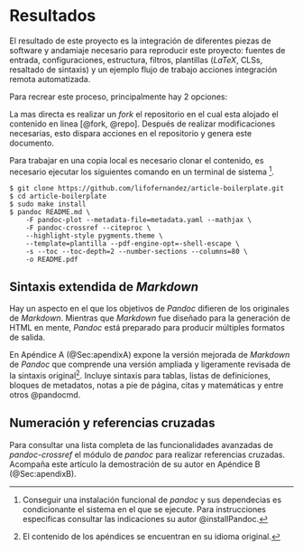 
# Resultados

El resultado de este proyecto es la integración de diferentes piezas de
software y andamiaje necesario para reproducir este proyecto: fuentes de
entrada, configuraciones, estructura, filtros, plantillas (_LaTeX_, CLSs,
resaltado de sintaxis) y un ejemplo flujo de trabajo acciones integración
remota automatizada.

<!--
Notación matemática, gestión de referencias, citas y generación de gráficos.
Entre otras configuraciones generales involucradas en el proceso, la
profundidad la tabla de contenidos.  y archivo de entrada y de salida.
-->

Para recrear este proceso, principalmente hay 2 opciones:

La mas directa es realizar un _fork_ el repositorio en el cual esta alojado el
contenido en linea [@fork, @repo]. Después de realizar modificaciones necesarias,
esto dispara acciones en el repositorio y genera este documento.

Para trabajar en una copia local es necesario clonar el contenido,
es necesario ejecutar los siguientes comando en un terminal de sistema [^1].

```console
$ git clone https://github.com/lifofernandez/article-boilerplate.git
$ cd article-boilerplate
$ sudo make install
$ pandoc README.md \
    -F pandoc-plot --metadata-file=metadata.yaml --mathjax \
    -F pandoc-crossref --citeproc \
    --highlight-style pygments.theme \
    --template=plantilla --pdf-engine-opt=-shell-escape \
    -s --toc --toc-depth=2 --number-sections --columns=80 \
    -o README.pdf
```

[^1]: Conseguir una instalación funcional de _pandoc_ y sus dependecias es
condicionante el sistema en el que se ejecute. Para instrucciones especificas
consultar las indicaciones su autor @installPandoc.

## Sintaxis extendida de _Markdown_

Hay un aspecto en el que los objetivos de _Pandoc_ difieren de los originales
de _Markdown_. Mientras que _Markdown_ fue diseñado para la generación de HTML en
mente, _Pandoc_ está preparado para producir múltiples formatos de salida.

En Apéndice A (@Sec:apendixA) expone la versión mejorada de _Markdown_ de
_Pandoc_ que comprende una versión ampliada y ligeramente revisada de la
sintaxis original[^2]. Incluye sintaxis para tablas, listas de definiciones,
bloques de metadatos, notas a pie de página, citas y matemáticas y entre otros
@pandocmd.

## Numeración y referencias cruzadas

Para consultar una lista completa de las funcionalidades avanzadas de
_pandoc-crossref_ el módulo de _pandoc_ para realizar referencias cruzadas.
Acompaña este artículo la demostración de su autor en Apéndice B
(@Sec:apendixB).

[^2]: El contenido de los apéndices se encuentran en su idioma original.


